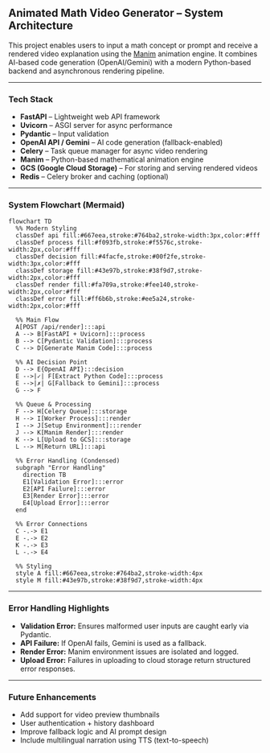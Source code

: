 
##  Animated Math Video Generator – System Architecture

This project enables users to input a math concept or prompt and receive a rendered video explanation using the [Manim](https://www.manim.community/) animation engine. It combines AI-based code generation (OpenAI/Gemini) with a modern Python-based backend and asynchronous rendering pipeline.

---

###  Tech Stack

* **FastAPI** – Lightweight web API framework
* **Uvicorn** – ASGI server for async performance
* **Pydantic** – Input validation
* **OpenAI API / Gemini** – AI code generation (fallback-enabled)
* **Celery** – Task queue manager for async video rendering
* **Manim** – Python-based mathematical animation engine
* **GCS (Google Cloud Storage)** – For storing and serving rendered videos
* **Redis** – Celery broker and caching (optional)

---

### System Flowchart (Mermaid)

```mermaid
flowchart TD
  %% Modern Styling
  classDef api fill:#667eea,stroke:#764ba2,stroke-width:3px,color:#fff
  classDef process fill:#f093fb,stroke:#f5576c,stroke-width:2px,color:#fff
  classDef decision fill:#4facfe,stroke:#00f2fe,stroke-width:3px,color:#fff
  classDef storage fill:#43e97b,stroke:#38f9d7,stroke-width:2px,color:#fff
  classDef render fill:#fa709a,stroke:#fee140,stroke-width:2px,color:#fff
  classDef error fill:#ff6b6b,stroke:#ee5a24,stroke-width:2px,color:#fff

  %% Main Flow
  A[POST /api/render]:::api 
  A --> B[FastAPI + Uvicorn]:::process
  B --> C[Pydantic Validation]:::process
  C --> D[Generate Manim Code]:::process
  
  %% AI Decision Point
  D --> E{OpenAI API}:::decision
  E -->|✓| F[Extract Python Code]:::process
  E -->|✗| G[Fallback to Gemini]:::process
  G --> F
  
  %% Queue & Processing
  F --> H[Celery Queue]:::storage
  H --> I[Worker Process]:::render
  I --> J[Setup Environment]:::render
  J --> K[Manim Render]:::render
  K --> L[Upload to GCS]:::storage
  L --> M[Return URL]:::api

  %% Error Handling (Condensed)
  subgraph "Error Handling"
    direction TB
    E1[Validation Error]:::error
    E2[API Failure]:::error  
    E3[Render Error]:::error
    E4[Upload Error]:::error
  end
  
  %% Error Connections
  C -.-> E1
  E -.-> E2
  K -.-> E3
  L -.-> E4

  %% Styling
  style A fill:#667eea,stroke:#764ba2,stroke-width:4px
  style M fill:#43e97b,stroke:#38f9d7,stroke-width:4px
```

---

### Error Handling Highlights

* **Validation Error:** Ensures malformed user inputs are caught early via Pydantic.
* **API Failure:** If OpenAI fails, Gemini is used as a fallback.
* **Render Error:** Manim environment issues are isolated and logged.
* **Upload Error:** Failures in uploading to cloud storage return structured error responses.

---

###  Future Enhancements

* Add support for video preview thumbnails
* User authentication + history dashboard
* Improve fallback logic and AI prompt design
* Include multilingual narration using TTS (text-to-speech)


